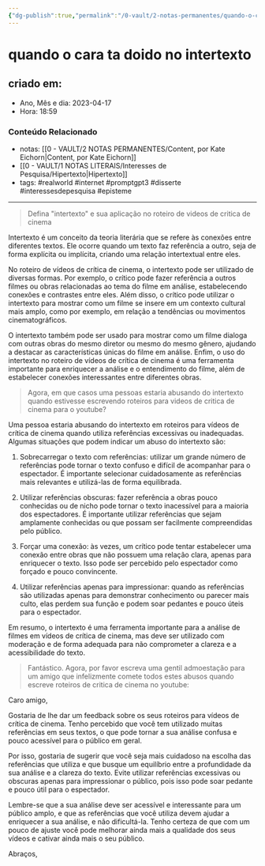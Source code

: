 ```yaml
---
{"dg-publish":true,"permalink":"/0-vault/2-notas-permanentes/quando-o-cara-ta-doido-no-intertexto/","tags":["permanente","realworld","internet","promptgpt3","disserte","interessesdepesquisa","episteme"],"dgHomeLink":true,"dgShowLocalGraph":true,"dgShowFileTree":true,"dgEnableSearch":true,"noteIcon":""}
---
```


# quando o cara ta doido no intertexto

## criado em: 
-  Ano, Mês e dia: 2023-04-17
- Hora: 18:59

### Conteúdo Relacionado
- notas: [[0 - VAULT/2 NOTAS PERMANENTES/Content, por Kate Eichorn\|Content, por Kate Eichorn]]
- [[0 - VAULT/1 NOTAS LITERAIS/Interesses de Pesquisa/Hipertexto\|Hipertexto]]
- tags: #realworld #internet #promptgpt3 #disserte #interessesdepesquisa #episteme 
---
>Defina "intertexto" e sua aplicação no roteiro de videos de critica de cinema

Intertexto é um conceito da teoria literária que se refere às conexões entre diferentes textos. Ele ocorre quando um texto faz referência a outro, seja de forma explícita ou implícita, criando uma relação intertextual entre eles.

No roteiro de vídeos de crítica de cinema, o intertexto pode ser utilizado de diversas formas. Por exemplo, o crítico pode fazer referência a outros filmes ou obras relacionadas ao tema do filme em análise, estabelecendo conexões e contrastes entre eles. Além disso, o crítico pode utilizar o intertexto para mostrar como um filme se insere em um contexto cultural mais amplo, como por exemplo, em relação a tendências ou movimentos cinematográficos.

O intertexto também pode ser usado para mostrar como um filme dialoga com outras obras do mesmo diretor ou mesmo do mesmo gênero, ajudando a destacar as características únicas do filme em análise. Enfim, o uso do intertexto no roteiro de vídeos de crítica de cinema é uma ferramenta importante para enriquecer a análise e o entendimento do filme, além de estabelecer conexões interessantes entre diferentes obras.

>Agora, em que casos uma pessoas estaria abusando do intertexto quando estivesse escrevendo roteiros para videos de critica de cinema para o youtube?

Uma pessoa estaria abusando do intertexto em roteiros para vídeos de crítica de cinema quando utiliza referências excessivas ou inadequadas. Algumas situações que podem indicar um abuso do intertexto são:

1.  Sobrecarregar o texto com referências: utilizar um grande número de referências pode tornar o texto confuso e difícil de acompanhar para o espectador. É importante selecionar cuidadosamente as referências mais relevantes e utilizá-las de forma equilibrada.
    
2.  Utilizar referências obscuras: fazer referência a obras pouco conhecidas ou de nicho pode tornar o texto inacessível para a maioria dos espectadores. É importante utilizar referências que sejam amplamente conhecidas ou que possam ser facilmente compreendidas pelo público.
    
3.  Forçar uma conexão: às vezes, um crítico pode tentar estabelecer uma conexão entre obras que não possuem uma relação clara, apenas para enriquecer o texto. Isso pode ser percebido pelo espectador como forçado e pouco convincente.
    
4.  Utilizar referências apenas para impressionar: quando as referências são utilizadas apenas para demonstrar conhecimento ou parecer mais culto, elas perdem sua função e podem soar pedantes e pouco úteis para o espectador.
    

Em resumo, o intertexto é uma ferramenta importante para a análise de filmes em vídeos de crítica de cinema, mas deve ser utilizado com moderação e de forma adequada para não comprometer a clareza e a acessibilidade do texto.

>Fantástico. Agora, por favor escreva uma gentil admoestação para um amigo que infelizmente comete todos estes abusos quando escreve roteiros de critica de cinema no youtube:

Caro amigo,

Gostaria de lhe dar um feedback sobre os seus roteiros para vídeos de crítica de cinema. Tenho percebido que você tem utilizado muitas referências em seus textos, o que pode tornar a sua análise confusa e pouco acessível para o público em geral.

Por isso, gostaria de sugerir que você seja mais cuidadoso na escolha das referências que utiliza e que busque um equilíbrio entre a profundidade da sua análise e a clareza do texto. Evite utilizar referências excessivas ou obscuras apenas para impressionar o público, pois isso pode soar pedante e pouco útil para o espectador.

Lembre-se que a sua análise deve ser acessível e interessante para um público amplo, e que as referências que você utiliza devem ajudar a enriquecer a sua análise, e não dificultá-la. Tenho certeza de que com um pouco de ajuste você pode melhorar ainda mais a qualidade dos seus vídeos e cativar ainda mais o seu público.

Abraços,